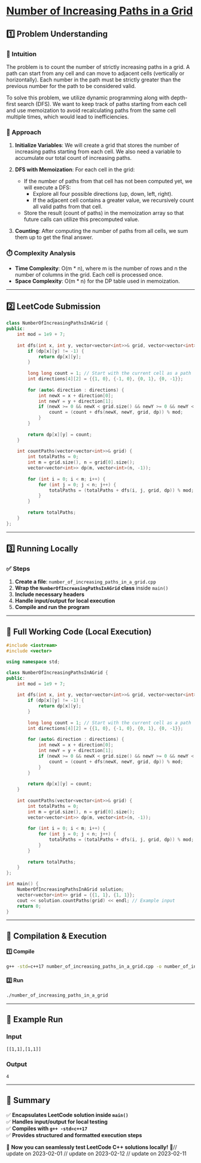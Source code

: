 # **[Number of Increasing Paths in a Grid](https://leetcode.com/problems/number-of-increasing-paths-in-a-grid/description/)**  

## **1️⃣ Problem Understanding**  
### **📌 Intuition**  
The problem is to count the number of strictly increasing paths in a grid. A path can start from any cell and can move to adjacent cells (vertically or horizontally). Each number in the path must be strictly greater than the previous number for the path to be considered valid.

To solve this problem, we utilize dynamic programming along with depth-first search (DFS). We want to keep track of paths starting from each cell and use memoization to avoid recalculating paths from the same cell multiple times, which would lead to inefficiencies.

### **🚀 Approach**  
1. **Initialize Variables**: We will create a grid that stores the number of increasing paths starting from each cell. We also need a variable to accumulate our total count of increasing paths.
  
2. **DFS with Memoization**: For each cell in the grid:
   - If the number of paths from that cell has not been computed yet, we will execute a DFS:
     - Explore all four possible directions (up, down, left, right).
     - If the adjacent cell contains a greater value, we recursively count all valid paths from that cell.
   - Store the result (count of paths) in the memoization array so that future calls can utilize this precomputed value.
  
3. **Counting**: After computing the number of paths from all cells, we sum them up to get the final answer.

### **⏱️ Complexity Analysis**  
- **Time Complexity**: O(m * n), where m is the number of rows and n the number of columns in the grid. Each cell is processed once.
- **Space Complexity**: O(m * n) for the DP table used in memoization.

---  

## **2️⃣ LeetCode Submission**  
```cpp
class NumberOfIncreasingPathsInAGrid {
public:
    int mod = 1e9 + 7;
    
    int dfs(int x, int y, vector<vector<int>>& grid, vector<vector<int>>& dp) {
        if (dp[x][y] != -1) {
            return dp[x][y];
        }
        
        long long count = 1; // Start with the current cell as a path
        int directions[4][2] = {{1, 0}, {-1, 0}, {0, 1}, {0, -1}};
        
        for (auto& direction : directions) {
            int newX = x + direction[0];
            int newY = y + direction[1];
            if (newX >= 0 && newX < grid.size() && newY >= 0 && newY < grid[0].size() && grid[newX][newY] > grid[x][y]) {
                count = (count + dfs(newX, newY, grid, dp)) % mod;
            }
        }
        
        return dp[x][y] = count;
    }
    
    int countPaths(vector<vector<int>>& grid) {
        int totalPaths = 0;
        int m = grid.size(), n = grid[0].size();
        vector<vector<int>> dp(m, vector<int>(n, -1));
        
        for (int i = 0; i < m; i++) {
            for (int j = 0; j < n; j++) {
                totalPaths = (totalPaths + dfs(i, j, grid, dp)) % mod;
            }
        }
        
        return totalPaths;
    }
};
```  

---  

## **3️⃣ Running Locally**  
### **✅ Steps**  
1. **Create a file**: `number_of_increasing_paths_in_a_grid.cpp`  
2. **Wrap the `NumberOfIncreasingPathsInAGrid` class** inside `main()`  
3. **Include necessary headers**  
4. **Handle input/output for local execution**  
5. **Compile and run the program**  

---  

## **📝 Full Working Code (Local Execution)**  
```cpp
#include <iostream>
#include <vector>

using namespace std;

class NumberOfIncreasingPathsInAGrid {
public:
    int mod = 1e9 + 7;
    
    int dfs(int x, int y, vector<vector<int>>& grid, vector<vector<int>>& dp) {
        if (dp[x][y] != -1) {
            return dp[x][y];
        }
        
        long long count = 1; // Start with the current cell as a path
        int directions[4][2] = {{1, 0}, {-1, 0}, {0, 1}, {0, -1}};
        
        for (auto& direction : directions) {
            int newX = x + direction[0];
            int newY = y + direction[1];
            if (newX >= 0 && newX < grid.size() && newY >= 0 && newY < grid[0].size() && grid[newX][newY] > grid[x][y]) {
                count = (count + dfs(newX, newY, grid, dp)) % mod;
            }
        }
        
        return dp[x][y] = count;
    }
    
    int countPaths(vector<vector<int>>& grid) {
        int totalPaths = 0;
        int m = grid.size(), n = grid[0].size();
        vector<vector<int>> dp(m, vector<int>(n, -1));
        
        for (int i = 0; i < m; i++) {
            for (int j = 0; j < n; j++) {
                totalPaths = (totalPaths + dfs(i, j, grid, dp)) % mod;
            }
        }
        
        return totalPaths;
    }
};

int main() {
    NumberOfIncreasingPathsInAGrid solution;
    vector<vector<int>> grid = {{1, 1}, {1, 1}};
    cout << solution.countPaths(grid) << endl; // Example input
    return 0;
}
```  

---  

## **🔧 Compilation & Execution**  
#### **1️⃣ Compile**  
```bash
g++ -std=c++17 number_of_increasing_paths_in_a_grid.cpp -o number_of_increasing_paths_in_a_grid
```  

#### **2️⃣ Run**  
```bash
./number_of_increasing_paths_in_a_grid
```  

---  

## **🎯 Example Run**  
### **Input**  
```
[[1,1],[1,1]]
```  
### **Output**  
```
4
```  

---  

## **📌 Summary**  
✅ **Encapsulates LeetCode solution inside `main()`**  
✅ **Handles input/output for local testing**  
✅ **Compiles with `g++ -std=c++17`**  
✅ **Provides structured and formatted execution steps**  

🚀 **Now you can seamlessly test LeetCode C++ solutions locally!** 🚀// update on 2023-02-01
// update on 2023-02-12
// update on 2023-02-11
